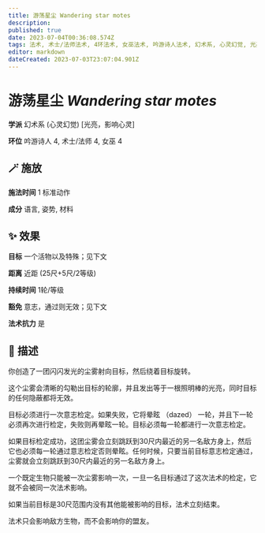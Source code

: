 ```yaml
---
title: 游荡星尘 Wandering star motes
description: 
published: true
date: 2023-07-04T00:36:08.574Z
tags: 法术, 术士/法师法术, 4环法术, 女巫法术, 吟游诗人法术, 幻术系, 心灵幻觉, 光亮，影响心灵
editor: markdown
dateCreated: 2023-07-03T23:07:04.901Z
---
```


# **游荡星尘** *Wandering star motes*

**学派** 幻术系 (心灵幻觉) \[光亮，影响心灵\] 

**环位** 吟游诗人 4, 术士/法师 4, 女巫 4

## 🪄 施放

**施法时间** 1 标准动作

**成分** 语言, 姿势, 材料

## ✨ 效果 

**目标** 一个活物以及特殊；见下文 

**距离** 近距 (25尺+5尺/2等级)  

**持续时间** 1轮/等级 

**豁免** 意志，通过则无效；见下文

**法术抗力** 是

## 📖 描述

你创造了一团闪闪发光的尘雾射向目标，然后绕着目标旋转。

这个尘雾会清晰的勾勒出目标的轮廓，并且发出等于一根照明棒的光亮，同时目标的任何隐蔽都将无效。

目标必须进行一次意志检定。如果失败，它将晕眩 （dazed） 一轮，并且下一轮必须再次进行检定，失败则再晕眩一轮。目标必须每一轮都进行一次意志检定。

如果目标检定成功，这团尘雾会立刻跳跃到30尺内最近的另一名敌方身上，然后它也必须每一轮通过意志检定否则晕眩。任何时候，只要当前目标意志检定通过，尘雾就会立刻跳跃到30尺内最近的另一名敌方身上。

一个既定生物只能被一次尘雾影响一次，一旦一名目标通过了这次法术的检定，它就不会被同一次法术影响。

如果当前目标是30尺范围内没有其他能被影响的目标，法术立刻结束。

法术只会影响敌方生物，而不会影响你的盟友。
    